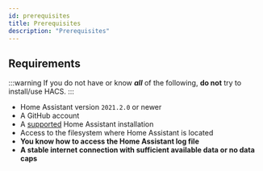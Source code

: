 ```yaml
---
id: prerequisites
title: Prerequisites
description: "Prerequisites"
---
```


## Requirements

:::warning
If you do not have or know **_all_** of the following, **do not** try to install/use HACS.
:::

- Home Assistant version `2021.2.0` or newer
- A GitHub account
- A [supported](https://github.com/home-assistant/architecture/blob/master/adr/0012-define-supported-installation-method.md) Home Assistant installation
- Access to the filesystem where Home Assistant is located
- **You know how to access the Home Assistant log file**
- **A stable internet connection with sufficient available data or no data caps**
